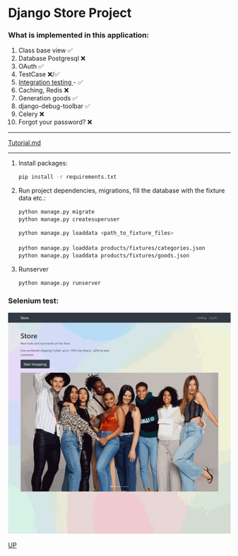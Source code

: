 # **Django Store Project**

### What is implemented in this application:

<a name="top"></a>

1. Class base view &#9989;
2. Database Postgresql &#10060;
3. OAuth &#9989;
4. TestCase &#10060;/&#9989;
5. <a href="#Integration_testing"> Integration testing </a> - &#9989;
6. Caching, Redis &#10060;
7. Generation goods &#9989;
8. django-debug-toolbar &#9989;
9. Celery &#10060;
10. Forgot your password? &#10060;


---


<a href="Tutorial.md">Tutorial.md</a>

---

1. Install packages:
   ```bash
   pip install -r requirements.txt
   ```
2. Run project dependencies, migrations, fill the database with the fixture data etc.:
  
   ```bash
   python manage.py migrate
   python manage.py createsuperuser
   ```

   ```bash
   python manage.py loaddata <path_to_fixture_files>
   
   python manage.py loaddata products/fixtures/categories.json
   python manage.py loaddata products/fixtures/goods.json
   ```

3. Runserver
   ```bash
   python manage.py runserver
   ```



### Selenium test:
<a name="Integration_testing"></a>
![tests_integration_animation.gif](docs%2Ftests_integration_animation.gif)



<a href="#top">UP</a>